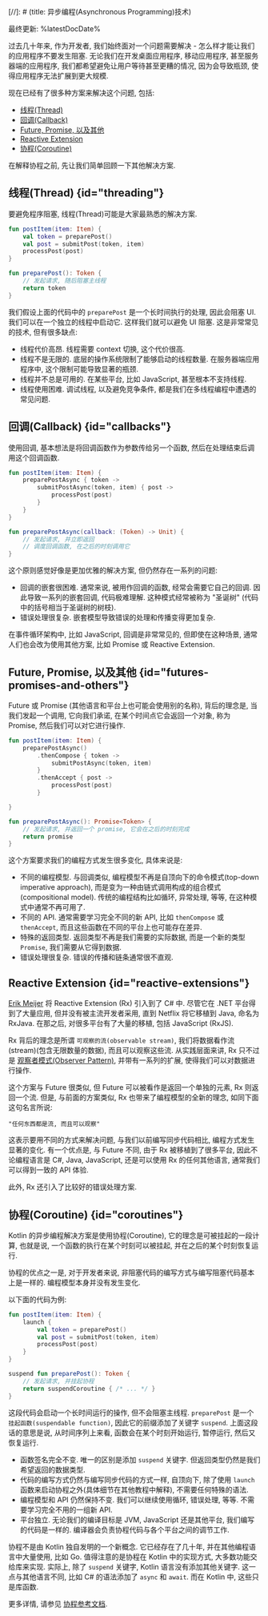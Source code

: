 [//]: # (title: 异步编程(Asynchronous Programming)技术)

最终更新: %latestDocDate%

过去几十年来, 作为开发者, 我们始终面对一个问题需要解决 - 怎么样才能让我们的应用程序不要发生阻塞.
无论我们在开发桌面应用程序, 移动应用程序, 甚至服务器端的应用程序,
我们都希望避免让用户等待甚至更糟的情况, 因为会导致瓶颈, 使得应用程序无法扩展到更大规模.

现在已经有了很多种方案来解决这个问题, 包括:

* [线程(Thread)](#threading)
* [回调(Callback)](#callbacks)
* [Future, Promise, 以及其他](#futures-promises-and-others)
* [Reactive Extension](#reactive-extensions)
* [协程(Coroutine)](#coroutines)

在解释协程之前, 先让我们简单回顾一下其他解决方案.

## 线程(Thread) {id="threading"}

要避免程序阻塞, 线程(Thread)可能是大家最熟悉的解决方案.

```kotlin
fun postItem(item: Item) {
    val token = preparePost()
    val post = submitPost(token, item)
    processPost(post)
}

fun preparePost(): Token {
    // 发起请求, 随后阻塞主线程
    return token
}
```

我们假设上面的代码中的 `preparePost` 是一个长时间执行的处理, 因此会阻塞 UI.
我们可以在一个独立的线程中启动它. 这样我们就可以避免 UI 阻塞.
这是非常常见的技术, 但有很多缺点:

* 线程代价高昂. 线程需要 context 切换, 这个代价很高.
* 线程不是无限的. 底层的操作系统限制了能够启动的线程数量.
  在服务器端应用程序中, 这个限制可能导致显著的瓶颈.
* 线程并不总是可用的. 在某些平台, 比如 JavaScript, 甚至根本不支持线程.
* 线程使用困难. 调试线程, 以及避免竞争条件, 都是我们在多线程编程中遭遇的常见问题.

## 回调(Callback) {id="callbacks"}

使用回调, 基本想法是将回调函数作为参数传给另一个函数, 然后在处理结束后调用这个回调函数.

```kotlin
fun postItem(item: Item) {
    preparePostAsync { token ->
        submitPostAsync(token, item) { post ->
            processPost(post)
        }
    }
}

fun preparePostAsync(callback: (Token) -> Unit) {
    // 发起请求, 并立即返回
    // 调度回调函数, 在之后的时刻调用它
}
```

这个原则感觉好像是更加优雅的解决方案, 但仍然存在一系列的问题:

* 回调的嵌套很困难. 通常来说, 被用作回调的函数, 经常会需要它自己的回调.
  因此导致一系列的嵌套回调, 代码极难理解. 这种模式经常被称为 "圣诞树" (代码中的括号相当于圣诞树的树枝).
* 错误处理很复杂. 嵌套模型导致错误的处理和传播变得更加复杂.

在事件循环架构中, 比如 JavaScript, 回调是非常常见的,
但即使在这种场景, 通常人们也会改为使用其他方案, 比如 Promise 或 Reactive Extension.

## Future, Promise, 以及其他 {id="futures-promises-and-others"}

Future 或 Promise (其他语言和平台上也可能会使用别的名称),
背后的理念是, 当我们发起一个调用, 它向我们承诺, 在某个时间点它会返回一个对象,
称为 Promise, 然后我们可以对它进行操作.

```kotlin
fun postItem(item: Item) {
    preparePostAsync()
        .thenCompose { token ->
            submitPostAsync(token, item)
        }
        .thenAccept { post ->
            processPost(post)
        }

}

fun preparePostAsync(): Promise<Token> {
    // 发起请求, 并返回一个 promise, 它会在之后的时刻完成
    return promise
}
```

这个方案要求我们的编程方式发生很多变化, 具体来说是:

* 不同的编程模型. 与回调类似, 编程模型不再是自顶向下的命令模式(top-down imperative approach),
  而是变为一种由链式调用构成的组合模式(compositional model).
  传统的编程结构比如循环, 异常处理, 等等, 在这种模式中通常不再可用了.
* 不同的 API. 通常需要学习完全不同的新 API, 比如 `thenCompose` 或 `thenAccept`,
  而且这些函数在不同的平台上也可能存在差异.
* 特殊的返回类型. 返回类型不再是我们需要的实际数据, 而是一个新的类型 `Promise`, 我们需要从它得到数据.
* 错误处理很复杂. 错误的传播和链条通常很不直观.

## Reactive Extension {id="reactive-extensions"}

[Erik Meijer](https://en.wikipedia.org/wiki/Erik_Meijer_(computer_scientist))
将 Reactive Extension (Rx) 引入到了 C# 中.
尽管它在 .NET 平台得到了大量应用, 但并没有被主流开发者采用, 直到 Netflix 将它移植到 Java, 命名为 RxJava.
在那之后, 对很多平台有了大量的移植, 包括 JavaScript (RxJS).

Rx 背后的理念是所谓 `可观察的流(observable stream)`,
我们将数据看作流(stream)(包含无限数量的数据), 而且可以观察这些流.
从实践层面来讲, Rx 只不过是 [观察者模式(Observer Pattern)](https://en.wikipedia.org/wiki/Observer_pattern),
并带有一系列的扩展, 使得我们可以对数据进行操作.

这个方案与 Future 很类似, 但 Future 可以被看作是返回一个单独的元素, Rx 则返回一个流.
但是, 与前面的方案类似, Rx 也带来了编程模型的全新的理念, 如同下面这句名言所说:

    "任何东西都是流, 而且可以观察"

这表示要用不同的方式来解决问题, 与我们以前编写同步代码相比, 编程方式发生显著的变化.
有一个优点是, 与 Future 不同, 由于 Rx 被移植到了很多平台,
因此不论编程语言是 C#, Java, JavaScript, 还是可以使用 Rx 的任何其他语言,
通常我们可以得到一致的 API 体验.

此外, Rx 还引入了比较好的错误处理方案.

## 协程(Coroutine) {id="coroutines"}

Kotlin 的异步编程解决方案是使用协程(Coroutine),
它的理念是可被挂起的一段计算, 也就是说, 一个函数的执行在某个时刻可以被挂起, 并在之后的某个时刻恢复运行.

协程的优点之一是, 对于开发者来说, 非阻塞代码的编写方式与编写阻塞代码基本上是一样的.
编程模型本身并没有发生变化.

以下面的代码为例:

```kotlin
fun postItem(item: Item) {
    launch {
        val token = preparePost()
        val post = submitPost(token, item)
        processPost(post)
    }
}

suspend fun preparePost(): Token {
    // 发起请求, 并挂起协程
    return suspendCoroutine { /* ... */ }
}
```

这段代码会启动一个长时间运行的操作, 但不会阻塞主线程.
`preparePost` 是一个 `挂起函数(suspendable function)`, 因此它的前缀添加了关键字 `suspend`.
上面这段话的意思是说, 从时间序列上来看, 函数会在某个时刻开始运行, 暂停运行, 然后又恢复运行.

* 函数签名完全不变. 唯一的区别是添加 `suspend` 关键字.
  但返回类型仍然是我们希望返回的数据类型.
* 代码的编写方式仍然与编写同步代码的方式一样, 自顶向下,
  除了使用 `launch` 函数来启动协程之外(具体细节在其他教程中解释), 不需要任何特殊的语法.
* 编程模型和 API 仍然保持不变. 我们可以继续使用循环, 错误处理, 等等.
  不需要学习完全不用的一组新 API.
* 平台独立. 无论我们的编译目标是 JVM, JavaScript 还是其他平台, 我们编写的代码是一样的.
  编译器会负责协程代码与各个平台之间的调节工作.

协程不是由 Kotlin 独自发明的一个新概念. 它已经存在了几十年, 并在其他编程语言中大量使用, 比如 Go.
值得注意的是协程在 Kotlin 中的实现方式, 大多数功能交给库来实现.
实际上, 除了 `suspend` 关键字, Kotlin 语言没有添加其他关键字.
这一点与其他语言不同, 比如 C# 的语法添加了 `async` 和 `await`.
而在 Kotlin 中, 这些只是库函数.

更多详情, 请参见 [协程参考文档](coroutines-overview.md).
